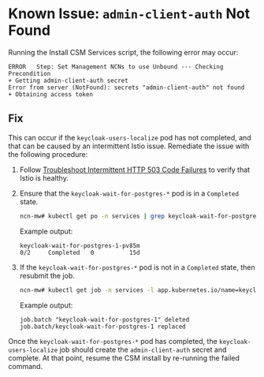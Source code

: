 # Known Issue: `admin-client-auth` Not Found

Running the Install CSM Services script, the following error may occur:

```text
ERROR   Step: Set Management NCNs to use Unbound --- Checking Precondition
+ Getting admin-client-auth secret
Error from server (NotFound): secrets "admin-client-auth" not found
+ Obtaining access token
```

## Fix

This can occur if the `keycloak-users-localize` pod has not completed, and that can be caused by an intermittent Istio issue. Remediate the issue with the following procedure:

   1. Follow [Troubleshoot Intermittent HTTP 503 Code Failures](../../operations/kubernetes/Troubleshoot_Intermittent_503s.md) to verify that Istio is healthy.

   1. Ensure that the `keycloak-wait-for-postgres-*` pod is in a `Completed` state.

       ```bash
       ncn-mw# kubectl get po -n services | grep keycloak-wait-for-postgres
       ```

       Example output:

       ```text
       keycloak-wait-for-postgres-1-pv85m                                0/2     Completed   0          15d
       ```

   1. If the `keycloak-wait-for-postgres-*` pod is not in a `Completed` state, then resubmit the job.

       ```bash
       ncn-mw# kubectl get job -n services -l app.kubernetes.io/name=keycloak-wait-for-postgres -o json | jq 'del(.spec.selector)' | jq 'del(.spec.template.metadata.labels)' | kubectl replace --force -f -
       ```

       Example output:

       ```text
       job.batch "keycloak-wait-for-postgres-1" deleted
       job.batch/keycloak-wait-for-postgres-1 replaced
       ```

Once the `keycloak-wait-for-postgres-*` pod has completed, the `keycloak-users-localize` job should create the `admin-client-auth` secret and complete.
At that point, resume the CSM install by re-running the failed command.
